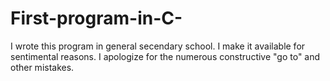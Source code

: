 # First-program-in-C-
I wrote this program in general secendary school.
I make it available for sentimental reasons.
I apologize for the numerous constructive "go to" and other mistakes.

